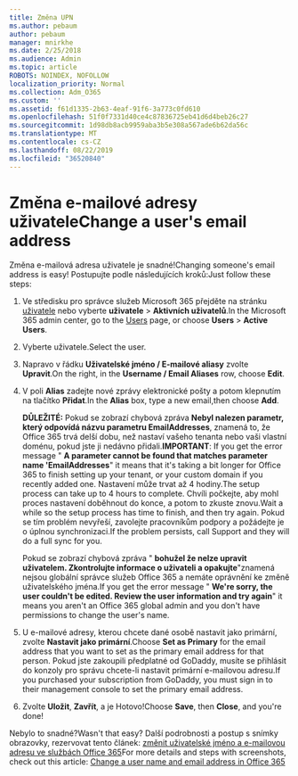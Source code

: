 ```yaml
---
title: Změna UPN
ms.author: pebaum
author: pebaum
manager: mnirkhe
ms.date: 2/25/2018
ms.audience: Admin
ms.topic: article
ROBOTS: NOINDEX, NOFOLLOW
localization_priority: Normal
ms.collection: Adm_O365
ms.custom: ''
ms.assetid: f61d1335-2b63-4eaf-91f6-3a773c0fd610
ms.openlocfilehash: 51f0f7331d40ce4c87836725eb41d6d4beb26c27
ms.sourcegitcommit: 1d98db8acb9959aba3b5e308a567ade6b62da56c
ms.translationtype: MT
ms.contentlocale: cs-CZ
ms.lasthandoff: 08/22/2019
ms.locfileid: "36520840"
---
```

# <a name="change-a-users-email-address"></a><span data-ttu-id="fee7f-102">Změna e-mailové adresy uživatele</span><span class="sxs-lookup"><span data-stu-id="fee7f-102">Change a user's email address</span></span>

<span data-ttu-id="fee7f-103">Změna e-mailová adresa uživatele je snadné!</span><span class="sxs-lookup"><span data-stu-id="fee7f-103">Changing someone's email address is easy!</span></span> <span data-ttu-id="fee7f-104">Postupujte podle následujících kroků:</span><span class="sxs-lookup"><span data-stu-id="fee7f-104">Just follow these steps:</span></span>
  
1. <span data-ttu-id="fee7f-105">Ve středisku pro správce služeb Microsoft 365 přejděte na stránku [uživatele](https://go.microsoft.com/fwlink/p/?linkid=834822) nebo vyberte **uživatele** \> **Aktivních uživatelů**.</span><span class="sxs-lookup"><span data-stu-id="fee7f-105">In the Microsoft 365 admin center, go to the [Users](https://go.microsoft.com/fwlink/p/?linkid=834822) page, or choose **Users** \> **Active Users**.</span></span>
    
2. <span data-ttu-id="fee7f-106">Vyberte uživatele.</span><span class="sxs-lookup"><span data-stu-id="fee7f-106">Select the user.</span></span>
    
3. <span data-ttu-id="fee7f-107">Napravo v řádku **Uživatelské jméno / E-mailové aliasy** zvolte **Upravit**.</span><span class="sxs-lookup"><span data-stu-id="fee7f-107">On the right, in the **Username / Email Aliases** row, choose **Edit**.</span></span>
    
4. <span data-ttu-id="fee7f-108">V poli **Alias** zadejte nové zprávy elektronické pošty a potom klepnutím na tlačítko **Přidat**.</span><span class="sxs-lookup"><span data-stu-id="fee7f-108">In the **Alias** box, type a new email,then choose **Add**.</span></span>
    
    <span data-ttu-id="fee7f-109">**DŮLEŽITÉ:** Pokud se zobrazí chybová zpráva **Nebyl nalezen parametr, který odpovídá názvu parametru EmailAddresses**, znamená to, že Office 365 trvá delší dobu, než nastaví vašeho tenanta nebo vaši vlastní doménu, pokud jste ji nedávno přidali.</span><span class="sxs-lookup"><span data-stu-id="fee7f-109">**IMPORTANT**: If you get the error message " **A parameter cannot be found that matches parameter name 'EmailAddresses**" it means that it's taking a bit longer for Office 365 to finish setting up your tenant, or your custom domain if you recently added one.</span></span> <span data-ttu-id="fee7f-110">Nastavení může trvat až 4 hodiny.</span><span class="sxs-lookup"><span data-stu-id="fee7f-110">The setup process can take up to 4 hours to complete.</span></span> <span data-ttu-id="fee7f-111">Chvíli počkejte, aby mohl proces nastavení doběhnout do konce, a potom to zkuste znovu.</span><span class="sxs-lookup"><span data-stu-id="fee7f-111">Wait a while so the setup process has time to finish, and then try again.</span></span> <span data-ttu-id="fee7f-112">Pokud se tím problém nevyřeší, zavolejte pracovníkům podpory a požádejte je o úplnou synchronizaci.</span><span class="sxs-lookup"><span data-stu-id="fee7f-112">If the problem persists, call Support and they will do a full sync for you.</span></span>
    
    <span data-ttu-id="fee7f-113">Pokud se zobrazí chybová zpráva " **bohužel že nelze upravit uživatelem. Zkontrolujte informace o uživateli a opakujte**"znamená nejsou globální správce služeb Office 365 a nemáte oprávnění ke změně uživatelského jména.</span><span class="sxs-lookup"><span data-stu-id="fee7f-113">If you get the error message " **We're sorry, the user couldn't be edited. Review the user information and try again**" it means you aren't an Office 365 global admin and you don't have permissions to change the user's name.</span></span>
    
5. <span data-ttu-id="fee7f-114">U e-mailové adresy, kterou chcete dané osobě nastavit jako primární, zvolte **Nastavit jako primární**.</span><span class="sxs-lookup"><span data-stu-id="fee7f-114">Choose **Set as Primary** for the email address that you want to set as the primary email address for that person.</span></span> <span data-ttu-id="fee7f-115">Pokud jste zakoupili předplatné od GoDaddy, musíte se přihlásit do konzoly pro správu chcete-li nastavit primární e-mailovou adresu.</span><span class="sxs-lookup"><span data-stu-id="fee7f-115">If you purchased your subscription from GoDaddy, you must sign in to their management console to set the primary email address.</span></span> 
    
6. <span data-ttu-id="fee7f-116">Zvolte **Uložit**, **Zavřít**, a je Hotovo!</span><span class="sxs-lookup"><span data-stu-id="fee7f-116">Choose **Save**, then **Close**, and you're done!</span></span>
    
<span data-ttu-id="fee7f-117">Nebylo to snadné?</span><span class="sxs-lookup"><span data-stu-id="fee7f-117">Wasn't that easy?</span></span> <span data-ttu-id="fee7f-118">Další podrobnosti a postup s snímky obrazovky, rezervovat tento článek: [změnit uživatelské jméno a e-mailovou adresu ve službách Office 365](https://support.office.com/article/Change-a-user-name-and-email-address-in-Office-365-fb5ac074-e203-4e1f-9843-b9d1a3e03297.aspx)</span><span class="sxs-lookup"><span data-stu-id="fee7f-118">For more details and steps with screenshots, check out this article: [Change a user name and email address in Office 365](https://support.office.com/article/Change-a-user-name-and-email-address-in-Office-365-fb5ac074-e203-4e1f-9843-b9d1a3e03297.aspx)</span></span>
  

